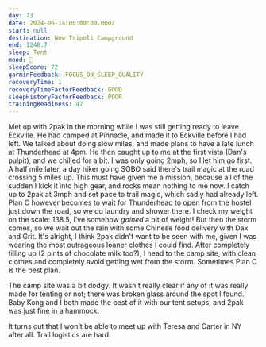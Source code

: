 ```yaml
---
day: 73
date: 2024-06-14T00:00:00.000Z
start: null
destination: New Tripoli Campground
end: 1248.7
sleep: Tent
mood: 🙂
sleepScore: 72
garminFeedback: FOCUS_ON_SLEEP_QUALITY
recoveryTime: 1
recoveryTimeFactorFeedback: GOOD
sleepHistoryFactorFeedback: POOR
trainingReadiness: 47
---
```

Met up with 2pak in the morning while I was still getting ready to leave Eckville. He had camped at Pinnacle, and made it to Eckville before I had left. We talked about doing slow miles, and made plans to have a late lunch at Thunderhead at 4pm. He then caught up to me at the first vista (Dan's pulpit), and we chilled for a bit. I was only going 2mph, so I let him go first. A half mile later, a day hiker going SOBO said there's trail magic at the road crossing 5 miles up. This must have given me a mission, because all of the sudden I kick it into high gear, and rocks mean nothing to me now. I catch up to 2pak at 3mph and set pace to trail magic, which sadly had already left. Plan C however becomes to wait for Thunderhead to open from the hostel just down the road, so we do laundry and shower there. I check my weight on the scale: 138.5, I've somehow *gained* a bit of weight! But then the storm comes, so we wait out the rain with some Chinese food delivery with Dax and Grit. It's alright, I think 2pak didn't want to be seen with me, given I was wearing the most outrageous loaner clothes I could find. After completely filling up (2 pints of chocolate milk too?), I head to the camp site, with clean clothes and completely avoid getting wet from the storm. Sometimes Plan C is the best plan.

The camp site was a bit dodgy. It wasn't really clear if any of it was really made for tenting or not; there was broken glass around the spot I found. Baby Kong and I both made the best of it with our tent setups, and 2pak was just fine in a hammock.

It turns out that I won't be able to meet up with Teresa and Carter in NY after all. Trail logistics are hard.
